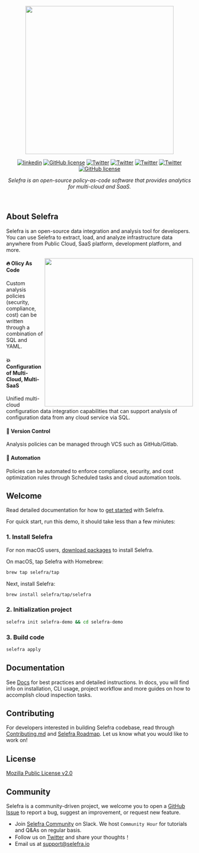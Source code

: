<!-- Your Title -->
<p align="center">
<img src="https://user-images.githubusercontent.com/124020340/224677116-44ae9c6c-a543-4813-9ef3-c7cbcacd2fbe.png" width="400">
</p>

<!-- Badges -->
  <p align="center">   
    <a href="https://github.com/selefra/selefra/blob/master/LICENSE"><img alt="linkedin" src="https://img.shields.io/badge/LinkedIn-black?logo=LinkedIn"></a>
    <a href="https://github.com/selefra/selefra/blob/master/LICENSE"><img alt="GitHub license" src="https://img.shields.io/badge/Slack-black?logo=slack"></a>
    <a href="https://github.com/selefra/selefra/blob/master/LICENSE"><img alt="Twitter" src="https://img.shields.io/badge/Twitter-black?logo=Twitter"></a>
    <a href="https://github.com/selefra/selefra/blob/master/LICENSE"><img alt="Twitter" src="https://img.shields.io/badge/AWS-orange?logo=AmazonAWS"></a>
    <a href="https://github.com/selefra/selefra/blob/master/LICENSE"><img alt="Twitter" src="https://img.shields.io/badge/Datadog-purple?logo=Datadog"></a>
    <a href="https://github.com/selefra/selefra/blob/master/LICENSE"><img alt="Twitter" src="https://img.shields.io/badge/Microsoft-blue?logo=Microsoft"></a>
    <a href="https://github.com/selefra/selefra/blob/master/LICENSE"><img alt="GitHub license" src="https://img.shields.io/github/license/selefra/selefra?style=social"></a>
  </p>

<!-- Description -->
  <p align="center">
    <i>Selefra is an open-source policy-as-code software that provides analytics for multi-cloud and SaaS.</i>
  </p>

<br/>

<!-- About Selefra -->

## About Selefra

Selefra is an open-source data integration and analysis tool for developers. You can use Selefra to extract, load, and analyze infrastructure data anywhere from Public Cloud, SaaS platform, development platform, and more.

<img align="right" width="400" src="https://user-images.githubusercontent.com/124020340/224889579-556ee877-28e0-4638-b88f-ee9a4564c33a.png" />

#### 🔥 Olicy As Code

Custom analysis policies (security, compliance, cost) can be written through a combination of SQL and YAML.

#### 💥 Configuration of Multi-Cloud, Multi-SaaS

Unified multi-cloud configuration data integration capabilities that can support analysis of configuration data from any cloud service via SQL.

#### 🌟 Version Control

Analysis policies can be managed through VCS such as GitHub/Gitlab.

#### 🥤 Automation

Policies can be automated to enforce compliance, security, and cost optimization rules through Scheduled tasks and cloud automation tools.

## Welcome

Read detailed documentation for how to [get started](https://selefra.io/docs/get-started/) with Selefra.

For quick start, run this demo, it should take less than a few miniutes:

### 1. Install Selefra

For non macOS users, [download packages](https://github.com/selefra/selefra/releases) to install Selefra.

On macOS, tap Selefra with Homebrew:

```bash
brew tap selefra/tap
```

Next, install Selefra:

```bash
brew install selefra/tap/selefra
```

### 2. Initialization project

```bash
selefra init selefra-demo && cd selefra-demo
```

### 3. Build code

```bash
selefra apply 
```


## Documentation

See [Docs](https://selefra.io/docs) for best practices and detailed instructions. In docs, you will find info on installation, CLI usage, project workflow and more guides on how to accomplish cloud inspection tasks.

## Contributing

For developers interested in building Selefra codebase, read through [Contributing.md](https://github.com/selefra/selefra/blob/main/CONTRIBUTING.md) and [Selefra Roadmap](https://github.com/orgs/selefra/projects/1).
Let us know what you would like to work on!

## License


[Mozilla Public License v2.0](https://github.com/selefra/selefra/blob/main/LICENSE)

## Community

Selefra is a community-driven project, we welcome you to open a [GitHub Issue](https://github.com/selefra/selefra/issues/new/choose) to report a bug, suggest an improvement, or request new feature.

-  Join [Selefra Community](https://selefra.io/community/join) on Slack. We host `Community Hour` for tutorials and Q&As on regular basis.
-  Follow us on [Twitter](https://twitter.com/SelefraCorp) and share your thoughts！
-  Email us at support@selefra.io
